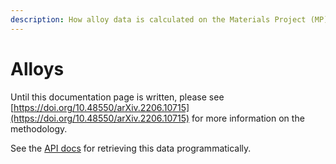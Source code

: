 ```yaml
---
description: How alloy data is calculated on the Materials Project (MP) website.
---
```


# Alloys

Until this documentation page is written, please see [https://doi.org/10.48550/arXiv.2206.10715](https://doi.org/10.48550/arXiv.2206.10715) for more information on the methodology.

See the [API docs](https://materialsproject.github.io/api/_autosummary/mp_api.client.routes.materials.alloys.AlloysRester.html#mp_api.client.routes.materials.alloys.AlloysRester.search) for retrieving this data programmatically.
